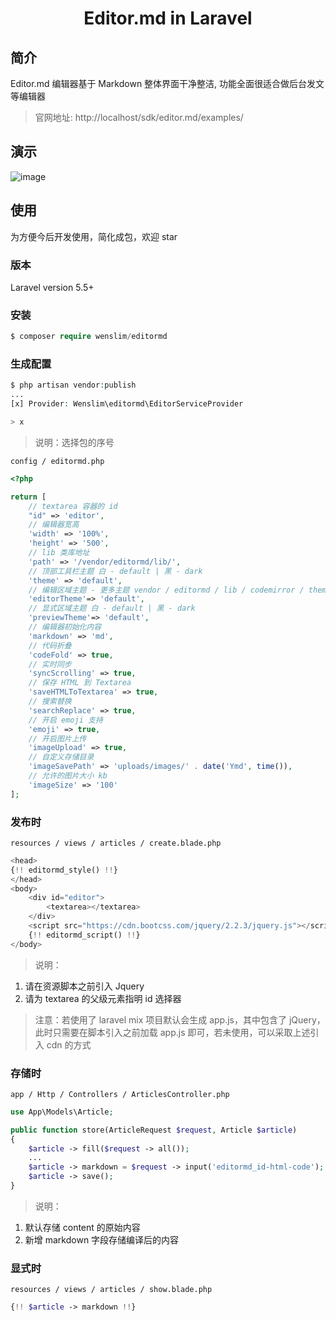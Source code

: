 <h1 align="center">Editor.md in Laravel</h1>

## 简介
Editor.md 编辑器基于 Markdown
整体界面干净整洁, 功能全面很适合做后台发文等编辑器
> 官网地址: http://localhost/sdk/editor.md/examples/
## 演示
![image](https://images.iiiku.com/iiiku/articles/content/20181122TdEpVWEOsi.png)
## 使用
为方便今后开发使用，简化成包，欢迎 star
### 版本
Laravel version 5.5+
### 安装
```php
$ composer require wenslim/editormd
```
### 生成配置
```php
$ php artisan vendor:publish
...
[x] Provider: Wenslim\editormd\EditorServiceProvider

> x
```
> 说明：选择包的序号

<code>config / editormd.php</code>
```php
<?php

return [
    // textarea 容器的 id
    "id" => 'editor',
    // 编辑器宽高
    'width' => '100%',
    'height' => '500',
    // lib 类库地址
    'path' => '/vendor/editormd/lib/',
    // 顶部工具栏主题 白 - default | 黑 - dark
    'theme' => 'default',
    // 编辑区域主题 - 更多主题 vendor / editormd / lib / codemirror / theme 的 css 名称
    'editorTheme'=> 'default',
    // 显式区域主题 白 - default | 黑 - dark
    'previewTheme'=> 'default',
    // 编辑器初始化内容
    'markdown' => 'md',
    // 代码折叠
    'codeFold' => true,
    // 实时同步
    'syncScrolling' => true,
    // 保存 HTML 到 Textarea
    'saveHTMLToTextarea' => true,
    // 搜索替换
    'searchReplace' => true,
    // 开启 emoji 支持
    'emoji' => true,
    // 开启图片上传
    'imageUpload' => true,
    // 自定义存储目录
    'imageSavePath' => 'uploads/images/' . date('Ymd', time()),
    // 允许的图片大小 kb
    'imageSize' => '100'
];
```
### 发布时
<code>resources / views / articles / create.blade.php</code>
```php
<head>
{!! editormd_style() !!}
</head>
<body>
    <div id="editor">
        <textarea></textarea>
    </div>
    <script src="https://cdn.bootcss.com/jquery/2.2.3/jquery.js"></script>
    {!! editormd_script() !!}
</body>
``` 
> 说明：
1. 请在资源脚本之前引入 Jquery
2. 请为 textarea 的父级元素指明 id 选择器

> 注意：若使用了 laravel mix 项目默认会生成 app.js，其中包含了 jQuery，此时只需要在脚本引入之前加载 app.js 即可，若未使用，可以采取上述引入 cdn 的方式

### 存储时
<code>app / Http / Controllers / ArticlesController.php</code>
```php
use App\Models\Article;

public function store(ArticleRequest $request, Article $article)
{
    $article -> fill($request -> all());
    ...
    $article -> markdown = $request -> input('editormd_id-html-code');
    $article -> save();
}
```
> 说明：
1. 默认存储 content 的原始内容
2. 新增 markdown 字段存储编译后的内容

### 显式时
<code>resources / views / articles / show.blade.php</code>
```php
{!! $article -> markdown !!}
```